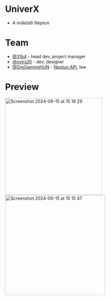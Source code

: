 # UniverX
- A működő Neptun

# Team
- [@31b4](https://www.github.com/31b4) - head dev, project manager
- [@nvirs20](https://www.github.com/nvirs20) - dev, designer
- [@GreGamingHUN](https://www.github.com/GreGamingHUN) - [Neptun API](https://github.com/GreGamingHUN/Neptun-API), law

# Preview
<img width="314" alt="Screenshot 2024-06-15 at 15 18 29" src="https://github.com/31b4/UniverX/assets/75566095/c5e4f8ac-f7cf-4dfe-affe-9b9e10afd133">
<img width="324" alt="Screenshot 2024-06-15 at 15 15 47" src="https://github.com/31b4/UniverX/assets/75566095/a060698d-6c56-467c-99af-562f53a45c08">
